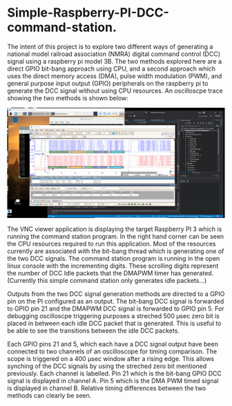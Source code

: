 # Simple-Raspberry-PI-DCC-command-station.
The intent of this project is to explore two different ways of generating a national
model railroad association (NMRA) digital command control (DCC) signal using a 
raspberry pi model 3B.  The two methods explored here are a direct GPIO bit-bang
approach using CPU, and a second approach which uses the direct memory access (DMA),
pulse width modulation (PWM), and general purpose input output (GPIO) peripherals
on the raspberry pi to generate the DCC signal without using CPU resources.  An
oscilloscpe trace showing the two methods is shown below:

![Scope trace showing bit bang test timing vs DMA, PWM timings](Media/BitBangVsDmaTiming.gif)

The VNC viewer application is displaying the target Raspberry PI 3 which is running
the command station program.  In the right hand corner can be seen the CPU resources
required to run this application.  Most of the resources currently are associated with
the bit-bang thread which is generating one of the two DCC signals.  The command station
program is running in the open linux console with the incrementing digits.  These scrolling
digits represent the number of DCC Idle packets that the DMAPWM timer has generated.
(Currently this simple command station only generates idle packets...)

Outputs from the two DCC signal generation methods are directed to a GPIO pin on the PI configured
as an output.  The bit-bang DCC signal is forwarded to GPIO pin 21 and the DMAPWM DCC signal
is forwarded to GPIO pin 5.  For debugging oscilloscpe triggering purposes a streched 500 µsec
zero bit is placed in between each idle DCC packet that is generated.  This is useful to 
be able to see the transitions between the idle DCC packets.

Each GPIO pins 21 and 5, which each have a DCC signal output have been connected to two channels
of an oscilloscope for timing comparison.  The scope is triggered on a 400 µsec window after a
rising edge.  This allows synching of the DCC signals by using the streched zero bit mentioned
previously.  Each channel is labelled.  Pin 21 which is the bit-bang GPIO DCC signal is displayed
in channel A.  Pin 5 which is the DMA PWM timed signal is displayed in channel B.  Relative timing
differences between the two methods can clearly be seen.


